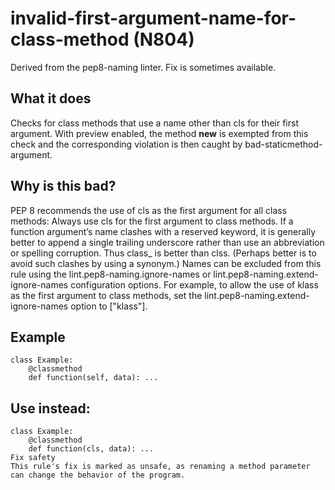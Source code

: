 # invalid-first-argument-name-for-class-method (N804)
Derived from the pep8-naming linter.
Fix is sometimes available.
## What it does
Checks for class methods that use a name other than cls for their
first argument.
With preview enabled, the method __new__ is exempted from this
check and the corresponding violation is then caught by
bad-staticmethod-argument.
## Why is this bad?
PEP 8 recommends the use of cls as the first argument for all class
methods:
Always use cls for the first argument to class methods.
If a function argument’s name clashes with a reserved keyword, it is generally better to
append a single trailing underscore rather than use an abbreviation or spelling corruption.
Thus class_ is better than clss. (Perhaps better is to avoid such clashes by using a synonym.)
Names can be excluded from this rule using the lint.pep8-naming.ignore-names
or lint.pep8-naming.extend-ignore-names configuration options. For example,
to allow the use of klass as the first argument to class methods, set
the lint.pep8-naming.extend-ignore-names option to ["klass"].
## Example
```
class Example:
    @classmethod
    def function(self, data): ...
```
## Use instead:
```
class Example:
    @classmethod
    def function(cls, data): ...
Fix safety
This rule's fix is marked as unsafe, as renaming a method parameter
can change the behavior of the program.
```